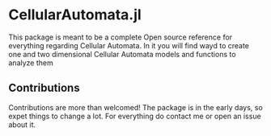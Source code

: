 # CellularAutomata.jl

This package is meant to be a complete Open source reference for everything regarding Cellular Automata.
In it you will find wayd to create one and two dimensional Cellular Automata models and functions 
to analyze them

## Contributions

Contributions are more than welcomed! The package is in the early days, so expet things to change a lot. For everything 
do contact me or open an issue about it.
